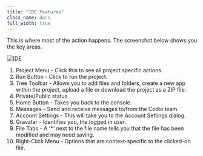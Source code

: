 ```yaml
---
title: "IDE Features"
class_name: docs
full_width: true
---
```


This is where most of the action happens. The screenshot below shows you the key areas.

![IDE](docs/ide-screen.png)

1. Project Menu - Click this to see all project specific actions. 
1. Run Button - Click to run the project. 
1. Tree Toolbar - Allows you to add files and folders, create a new app within the project, upload a file or download the project as a ZIP file. 
1. Private/Public status 
1. Home Button - Takes you back to the console. 
1. Messages - Send and receive messages to/from the Codio team. 
1. Account Settings - This will take you to the Account Settings dialog. 
1. Gravatar - Identifies you, the logged in user. 
1. File Tabs - A '*' next to the file name tells you that the file has been modified and may need saving. 
1. Right-Click Menu - Options that are context-specific to the clicked-on file.

